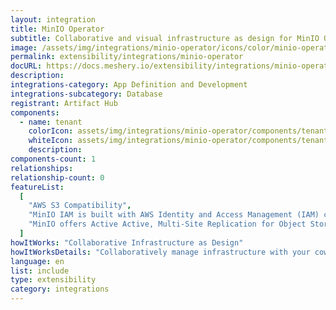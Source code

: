 ```yaml
---
layout: integration
title: MinIO Operator
subtitle: Collaborative and visual infrastructure as design for MinIO Operator
image: /assets/img/integrations/minio-operator/icons/color/minio-operator-color.svg
permalink: extensibility/integrations/minio-operator
docURL: https://docs.meshery.io/extensibility/integrations/minio-operator
description:
integrations-category: App Definition and Development
integrations-subcategory: Database
registrant: Artifact Hub
components:
  - name: tenant
    colorIcon: assets/img/integrations/minio-operator/components/tenant/icons/color/tenant-color.svg
    whiteIcon: assets/img/integrations/minio-operator/components/tenant/icons/white/tenant-white.svg
    description:
components-count: 1
relationships:
relationship-count: 0
featureList:
  [
    "AWS S3 Compatibility",
    "MinIO IAM is built with AWS Identity and Access Management (IAM) compatibility at its core and presents that framework to applications and users no matter the environment.",
    "MinIO offers Active Active, Multi-Site Replication for Object Storage is a key requirement for mission-critical production environments.",
  ]
howItWorks: "Collaborative Infrastructure as Design"
howItWorksDetails: "Collaboratively manage infrastructure with your coworkers synchronously sharing the same designs."
language: en
list: include
type: extensibility
category: integrations
---
```

